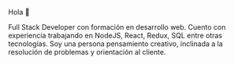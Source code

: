 Hola 👋


Full Stack Developer con formación en desarrollo web. Cuento con experiencia trabajando en NodeJS, React, Redux, SQL entre otras tecnologías. Soy una persona pensamiento creativo, inclinada a la resolución de problemas y orientación al cliente.
